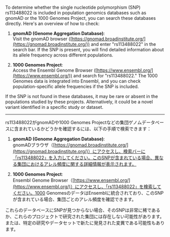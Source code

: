To determine whether the single nucleotide polymorphism (SNP) rs113488022 is included in population genomics databases such as gnomAD or the 1000 Genomes Project, you can search these databases directly. Here's an overview of how to check:

1. **gnomAD (Genome Aggregation Database)**:  
   Visit the gnomAD browser ([https://gnomad.broadinstitute.org/](https://gnomad.broadinstitute.org/)) and enter "rs113488022" in the search bar. If the SNP is present, you will find detailed information about its allele frequency across different populations.

2. **1000 Genomes Project**:  
   Access the Ensembl Genome Browser ([https://www.ensembl.org/](https://www.ensembl.org/)) and search for "rs113488022." The 1000 Genomes data is integrated into Ensembl, and you can check population-specific allele frequencies if the SNP is included.

If the SNP is not found in these databases, it may be rare or absent in the populations studied by these projects. Alternatively, it could be a novel variant identified in a specific study or dataset.

---

rs113488022がgnomADや1000 Genomes Projectなどの集団ゲノムデータベースに含まれているかどうかを確認するには、以下の手順で検索できます：

1. **gnomAD (Genome Aggregation Database)**:  
   gnomADブラウザ（[https://gnomad.broadinstitute.org/](https://gnomad.broadinstitute.org/)）にアクセスし、検索バーに「rs113488022」を入力してください。このSNPが含まれている場合、異なる集団におけるアレル頻度に関する詳細情報が表示されます。

2. **1000 Genomes Project**:  
   Ensembl Genome Browser（[https://www.ensembl.org/](https://www.ensembl.org/)）にアクセスし、「rs113488022」を検索してください。1000 GenomesのデータはEnsemblに統合されており、このSNPが含まれている場合、集団ごとのアレル頻度を確認できます。

これらのデータベースにSNPが見つからない場合、そのSNPは非常に稀であるか、これらのプロジェクトで研究された集団には存在しない可能性があります。または、特定の研究やデータセットで新たに発見された変異である可能性もあります。